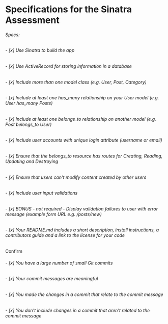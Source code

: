 # Specifications for the Sinatra Assessment
###### Specs:

 ###### - [x] Use Sinatra to build the app
 ###### - [x] Use ActiveRecord for storing information in a database
 ###### - [x] Include more than one model class (e.g. User, Post, Category)
 ###### - [x] Include at least one has_many relationship on your User model (e.g. User has_many Posts)
 ###### - [x] Include at least one belongs_to relationship on another model (e.g. Post belongs_to User)
 ###### - [x] Include user accounts with unique login attribute (username or email)
 ###### - [x] Ensure that the belongs_to resource has routes for Creating, Reading, Updating and Destroying
 ###### - [x] Ensure that users can't modify content created by other users
 ###### - [x] Include user input validations
 ###### - [x] BONUS - not required - Display validation failures to user with error message (example form URL e.g. /posts/new)
 ###### - [x] Your README.md includes a short description, install instructions, a contributors guide and a link to the license for your code
Confirm

 ###### - [x] You have a large number of small Git commits
 ###### - [x] Your commit messages are meaningful
 ###### - [x] You made the changes in a commit that relate to the commit message
 ###### - [x] You don't include changes in a commit that aren't related to the commit message
